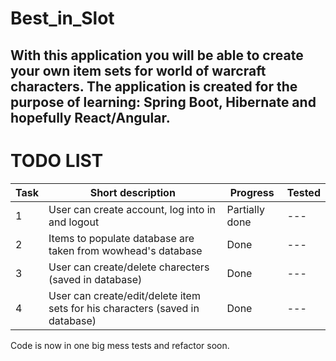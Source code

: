 # Best_in_Slot
## With this application you will be able to create your own item sets for world of warcraft characters. The application is created for the purpose of learning: Spring Boot, Hibernate and hopefully React/Angular.

# TODO LIST
| Task | Short description | Progress | Tested |
| ------ | ------ | ------ | ----- |
| 1 | User can create account, log into in and logout | Partially done | --- |
| 2 | Items to populate database are taken from wowhead's database | Done | --- |
| 3 | User can create/delete charecters (saved in database) | Done | --- |
| 4 | User can create/edit/delete item sets for his characters (saved in database) | Done | --- |

Code is now in one big mess tests and refactor soon.
